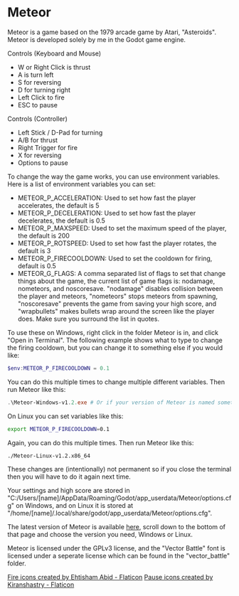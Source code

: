 # Meteor

Meteor is a game based on the 1979 arcade game by Atari, "Asteroids". Meteor is developed solely by me in the Godot game engine.

Controls (Keyboard and Mouse)

- W or Right Click is thrust
- A is turn left
- S for reversing
- D for turning right
- Left Click to fire
- ESC to pause

Controls (Controller)

- Left Stick / D-Pad for turning
- A/B for thrust
- Right Trigger for fire
- X for reversing
- Options to pause

To change the way the game works, you can use environment variables. Here is a list of environment variables you can set:

- METEOR_P_ACCELERATION: Used to set how fast the player accelerates, the default is 5
- METEOR_P_DECELERATION: Used to set how fast the player decelerates, the default is 0.5
- METEOR_P_MAXSPEED: Used to set the maximum speed of the player, the default is 200
- METEOR_P_ROTSPEED: Used to set how fast the player rotates, the default is 3
- METEOR_P_FIRECOOLDOWN: Used to set the cooldown for firing, default is 0.5
- METEOR_G_FLAGS: A comma separated list of flags to set that change things about the game, the current list of game flags is: nodamage, nometeors, and noscoresave. "nodamage" disables collision between the player and meteors, "nometeors" stops meteors from spawning, "noscoresave" prevents the game from saving your high score, and "wrapbullets" makes bullets wrap around the screen like the player does. Make sure you surround the list in quotes.

To use these on Windows, right click in the folder Meteor is in, and click "Open in Terminal". The following example shows what to type to change the firing cooldown, but you can change it to something else if you would like:
```powershell
$env:METEOR_P_FIRECOOLDOWN = 0.1
```
You can do this multiple times to change multiple different variables.
Then run Meteor like this:
```powershell
.\Meteor-Windows-v1.2.exe # Or if your version of Meteor is named something else, change it to that, make sure to include the '.\' though
```
On Linux you can set variables like this:
```bash
export METEOR_P_FIRECOOLDOWN=0.1
```
Again, you can do this multiple times.
Then run Meteor like this:
```bash
./Meteor-Linux-v1.2.x86_64
```
These changes are (intentionally) not permanent so if you close the terminal then you will have to do it again next time.

Your settings and high score are stored in "C:/Users/[name]/AppData/Roaming/Godot/app_userdata/Meteor/options.cfg" on Windows, and on Linux it is stored at "/home/[name]/.local/share/godot/app_userdata/Meteor/options.cfg".


The latest version of Meteor is available [here](https://github.com/xWires/Meteor/releases/latest), scroll down to the bottom of that page and choose the version you need, Windows or Linux.

Meteor is licensed under the GPLv3 license, and the "Vector Battle" font is licensed under a seperate license which can be found in the "vector_battle" folder.

<a href="https://www.flaticon.com/free-icons/fire" title="fire icons">Fire icons created by Ehtisham Abid - Flaticon</a>
<a href="https://www.flaticon.com/free-icons/pause" title="pause icons">Pause icons created by Kiranshastry - Flaticon</a>

